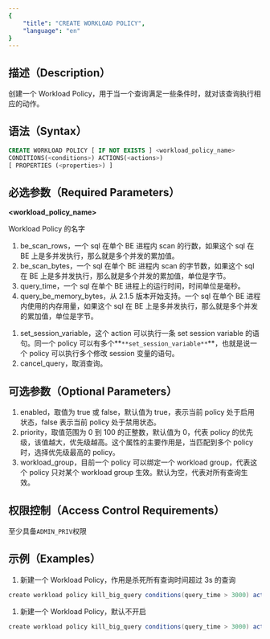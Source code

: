 ```yaml
---
{
    "title": "CREATE WORKLOAD POLICY",
    "language": "en"
}
---
```


<!--
Licensed to the Apache Software Foundation (ASF) under one
or more contributor license agreements.  See the NOTICE file
distributed with this work for additional information
regarding copyright ownership.  The ASF licenses this file
to you under the Apache License, Version 2.0 (the
"License"); you may not use this file except in compliance
with the License.  You may obtain a copy of the License at

  http://www.apache.org/licenses/LICENSE-2.0

Unless required by applicable law or agreed to in writing,
software distributed under the License is distributed on an
"AS IS" BASIS, WITHOUT WARRANTIES OR CONDITIONS OF ANY
KIND, either express or implied.  See the License for the
specific language governing permissions and limitations
under the License.
-->


## 描述（Description）

创建一个 Workload Policy，用于当一个查询满足一些条件时，就对该查询执行相应的动作。

## 语法（Syntax）

```SQL
CREATE WORKLOAD POLICY [ IF NOT EXISTS ] <workload_policy_name>
CONDITIONS(<conditions>) ACTIONS(<actions>)
[ PROPERTIES (<properties>) ]
```

## 必选参数（Required Parameters）

**<workload_policy_name>**

Workload Policy 的名字

**<conditions>**

1. be_scan_rows，一个 sql 在单个 BE 进程内 scan 的行数，如果这个 sql 在 BE 上是多并发执行，那么就是多个并发的累加值。
2.  be_scan_bytes，一个 sql 在单个 BE 进程内 scan 的字节数，如果这个 sql 在 BE 上是多并发执行，那么就是多个并发的累加值，单位是字节。
3.  query_time，一个 sql 在单个 BE 进程上的运行时间，时间单位是毫秒。
4.  query_be_memory_bytes，从 2.1.5 版本开始支持。一个 sql 在单个 BE 进程内使用的内存用量，如果这个 sql 在 BE 上是多并发执行，那么就是多个并发的累加值，单位是字节。

**<actions>**

1. set_session_variable，这个 action 可以执行一条 set session variable 的语句。同一个 policy 可以有多个**`**set_session_variable**`**，也就是说一个 policy 可以执行多个修改 session 变量的语句。
2. cancel_query，取消查询。

## 可选参数（Optional Parameters）

**<properties>**

1. enabled，取值为 true 或 false，默认值为 true，表示当前 policy 处于启用状态，false 表示当前 policy 处于禁用状态。
2.  priority，取值范围为 0 到 100 的正整数，默认值为 0，代表 policy 的优先级，该值越大，优先级越高。这个属性的主要作用是，当匹配到多个 policy 时，选择优先级最高的 policy。
3. workload_group，目前一个 policy 可以绑定一个 workload group，代表这个 policy 只对某个 workload group 生效。默认为空，代表对所有查询生效。

## 权限控制（Access Control Requirements）

至少具备`ADMIN_PRIV`权限

## 示例（Examples）

1. 新建一个 Workload Policy，作用是杀死所有查询时间超过 3s 的查询

```Java
create workload policy kill_big_query conditions(query_time > 3000) actions(cancel_query)
```

1. 新建一个 Workload Policy，默认不开启

```Java
create workload policy kill_big_query conditions(query_time > 3000) actions(cancel_query) properties('enabled'='false')
```